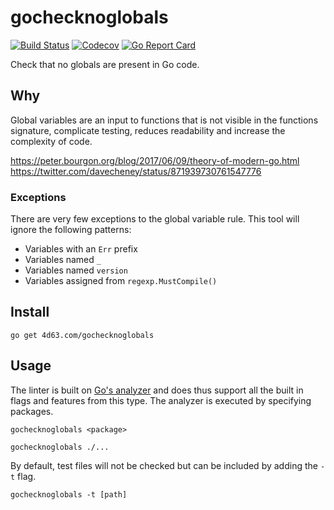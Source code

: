 # gochecknoglobals

[![Build Status](https://img.shields.io/travis/leighmcculloch/gochecknoglobals.svg)](https://travis-ci.org/leighmcculloch/gochecknoglobals)
[![Codecov](https://img.shields.io/codecov/c/github/leighmcculloch/gochecknoglobals.svg)](https://codecov.io/gh/leighmcculloch/gochecknoglobals)
[![Go Report Card](https://goreportcard.com/badge/github.com/leighmcculloch/gochecknoglobals)](https://goreportcard.com/report/github.com/leighmcculloch/gochecknoglobals)

Check that no globals are present in Go code.

## Why

Global variables are an input to functions that is not visible in the functions signature, complicate testing, reduces readability and increase the complexity of code.

https://peter.bourgon.org/blog/2017/06/09/theory-of-modern-go.html
https://twitter.com/davecheney/status/871939730761547776

### Exceptions

There are very few exceptions to the global variable rule. This tool will ignore the following patterns:
 * Variables with an `Err` prefix
 * Variables named `_`
 * Variables named `version`
 * Variables assigned from `regexp.MustCompile()`

## Install

```
go get 4d63.com/gochecknoglobals
```

## Usage

The linter is built on [Go's
analyzer](https://pkg.go.dev/golang.org/x/tools/go/analysis) and does thus
support all the built in flags and features from this type. The analyzer is
executed by specifying packages.

```
gochecknoglobals <package>
```

```
gochecknoglobals ./...
```

By default, test files will not be checked but can be included by adding the
`-t` flag.

```
gochecknoglobals -t [path]
```
